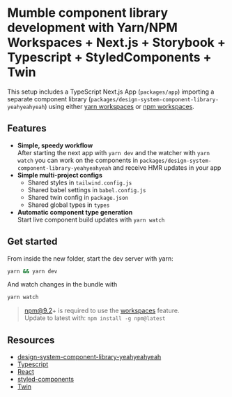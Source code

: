# Mumble component library development with Yarn/NPM Workspaces + Next.js + Storybook + Typescript + StyledComponents + Twin

This setup includes a TypeScript Next.js App (`packages/app`) importing a separate component library (`packages/design-system-component-library-yeahyeahyeah`) using either [yarn workspaces](https://classic.yarnpkg.com/en/docs/workspaces/) or [npm workspaces](https://docs.npmjs.com/cli/v7/using-npm/workspaces).

## Features

- **Simple, speedy workflow**<br/>After starting the next app with `yarn dev` and the watcher with `yarn watch` you can work on the components in `packages/design-system-component-library-yeahyeahyeah` and receive HMR updates in your app
- **Simple multi-project configs**
  - Shared styles in `tailwind.config.js`
  - Shared babel settings in `babel.config.js`
  - Shared twin config in `package.json`
  - Shared global types in `types`
- **Automatic component type generation**<br/>
  Start live component build updates with `yarn watch`

## Get started

From inside the new folder, start the dev server with yarn:

```bash
yarn && yarn dev
```

And watch changes in the bundle with

```bash
yarn watch
```

> npm@9.2+ is required to use the [workspaces](https://docs.npmjs.com/cli/v7/using-npm/workspaces) feature.<br/>Update to latest with: `npm install -g npm@latest`

## Resources

- [design-system-component-library-yeahyeahyeah](https://github.com/smartive-education/design-system-component-library-yeahyeahyeah/pkgs/npm/design-system-component-library-yeahyeahyeah)
- [Typescript](https://www.typescriptlang.org/)
- [React](https://reactjs.org/)
- [styled-components](https://styled-components.com/)
- [Twin](https://github.com/ben-rogerson/twin.macro)
